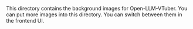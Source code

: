 This directory contains the background images for Open-LLM-VTuber.
You can put more images into this directory. You can switch between them in the frontend UI.